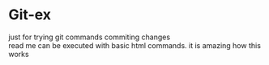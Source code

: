 # Git-ex
just for trying git commands
commiting changes
<br/>
read me can be executed with basic html commands.
it is amazing how this works

